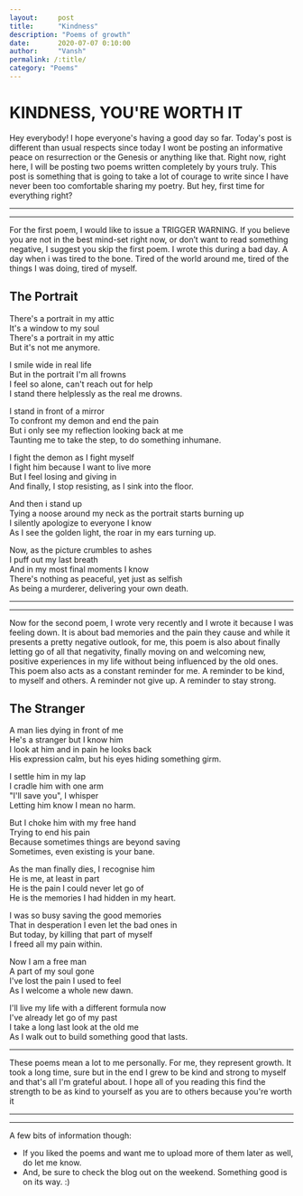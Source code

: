 ```yaml
---
layout:     post
title:      "Kindness"
description: "Poems of growth"
date:       2020-07-07 0:10:00
author:     "Vansh"
permalink: /:title/
category: "Poems"
---
```


# KINDNESS, YOU'RE WORTH IT

Hey everybody! I hope everyone's having a good day so far. Today's post is different than usual
respects since today I wont be posting an informative peace on resurrection or the Genesis or
anything like that. Right now, right here, I will be posting two poems written completely by yours
truly. This post is something that is going to take a lot of courage to write since I have never
been too comfortable sharing my poetry. But hey, first time for everything right?

***
***

For the first poem, I would like to issue a TRIGGER WARNING. If you believe you are not
in the best mind-set right now, or don’t want to read something negative, I suggest you skip the
first poem. I wrote this during a bad day. A day when i was tired to the bone. Tired of the world
around me, tired of the things I was doing, tired of myself.

## The Portrait

There's a portrait in my attic  
It's a window to my soul  
There's a portrait in my attic  
But it's not me anymore.

I smile wide in real life  
But in the portrait I'm all frowns  
I feel so alone, can't reach out for help  
I stand there helplessly as the real me drowns.

I stand in front of a mirror  
To confront my demon and end the pain  
But i only see my reflection looking back at me  
Taunting me to take the step, to do something inhumane.

I fight the demon as I fight myself  
I fight him because I want to live more  
But I feel losing and giving in  
And finally, I stop resisting, as I sink into the floor.

And then i stand up  
Tying a noose around my neck as the portrait starts burning up  
I silently apologize to everyone I know  
As I see the golden light, the roar in my ears turning up.

Now, as the picture crumbles to ashes  
I puff out my last breath  
And in my most final moments I know  
There's nothing as peaceful, yet just as selfish  
As being a murderer, delivering your own death.

***
***

Now for the second poem, I wrote very recently and I wrote it because I was feeling down. It is
about bad memories and the pain they cause and while it presents a pretty negative outlook,
for me, this poem is also about finally letting go of all that negativity, finally moving on and
welcoming new, positive experiences in my life without being influenced by the old ones. This
poem also acts as a constant reminder for me. A reminder to be kind, to myself and others. A
reminder not give up. A reminder to stay strong.

## The Stranger

A man lies dying in front of me  
He's a stranger but I know him  
I look at him and in pain he looks back  
His expression calm, but his eyes hiding something girm.

I settle him in my lap  
I cradle him with one arm  
"I'll save you", I whisper  
Letting him know I mean no harm.

But I choke him with my free hand  
Trying to end his pain  
Because sometimes things are beyond saving  
Sometimes, even existing is your bane.

As the man finally dies, I recognise him  
He is me, at least in part  
He is the pain I could never let go of  
He is the memories I had hidden in my heart.

I was so busy saving the good memories  
That in desperation I even let the bad ones in  
But today, by killing that part of myself  
I freed all my pain within.

Now I am a free man  
A part of my soul gone  
I've lost the pain I used to feel  
As I welcome a whole new dawn.

I'll live my life with a different formula now  
I've already let go of my past  
I take a long last look at the old me  
As I walk out to build something good that lasts.

***

These poems mean a lot to me personally. For me, they represent growth. It took a long time,
sure but in the end I grew to be kind and strong to myself and that's all I'm grateful about. I hope all of you reading this find the
strength to be as kind to yourself as you are to others because you're worth it

***
***

A few bits of information though:
+ If you liked the poems and want me to upload more of them later as well, do let me know.
+ And, be sure to check the blog out on the weekend. Something good is on its way. :)
